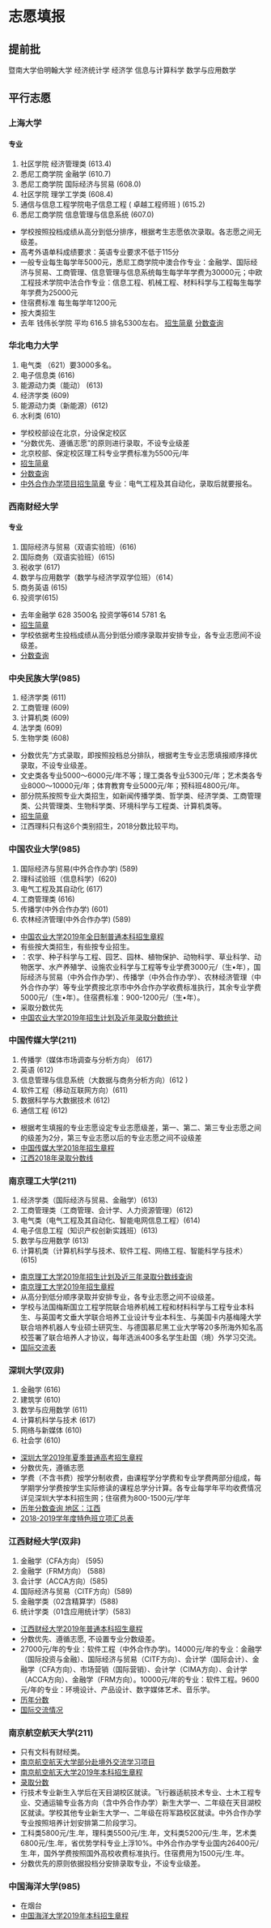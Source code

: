 # 志愿填报


## 提前批
暨南大学伯明翰大学  经济统计学 经济学 信息与计算科学 数学与应用数学


## 平行志愿

### 上海大学  

#### 专业 
1. 社区学院 经济管理类 (613.4) 
2. 悉尼工商学院 金融学 (610.7) 
3. 悉尼工商学院 国际经济与贸易 (608.0) 
4. 社区学院 理学工学类 (608.4) 
5. 通信与信息工程学院电子信息工程 ( 卓越工程师班 ) (615.2)  
6. 悉尼工商学院 信息管理与信息系统 (607.0)

- 学校按照投档成绩从高分到低分排序，根据考生志愿依次录取。各志愿之间无级差。
- 高考外语单科成绩要求：英语专业要求不低于115分
- 一般专业每生每学年5000元，悉尼工商学院中澳合作专业：金融学、国际经济与贸易、工商管理、信息管理与信息系统每生每学年学费为30000元；中欧工程技术学院中法合作专业：信息工程、机械工程、材料科学与工程每生每学年学费为25000元
- 住宿费标准 每生每学年1200元
- 按大类招生
- 去年 钱伟⻓学院 平均 616.5 排名5300左右。
[招生简章](https://gaokao.chsi.com.cn/zsgs/zhangcheng/listVerifedZszc--infoId-2355911506,method-view,schId-221.dhtml)
[分数查询](http://bks.shu.edu.cn/pub/scores.aspx)

### 华北电力大学

1. 电气类 （621）要3000多名。
2. 电子信息类 (616)
3. 能源动力类（能动） (613)
4. 经济学类 (609)
5. 能源动力类（新能源）(612)
6. 水利类 (610)


- 学校校部设在北京，分设保定校区
- “分数优先、遵循志愿”的原则进行录取，不设专业级差
- 北京校部、保定校区理工科专业学费标准为5500元/年
- [招生简章](https://goto.ncepu.edu.cn/bkzn/zszc/index.htm)
- [分数查询](https://goto.ncepu.edu.cn/bkzn/wnfs/b10184928dbf439b93e2f7abb12cd917.htm)
- [中外合作办学项目招生简章](https://iei.ncepu.edu.cn/gjhzxm/gjhzxmzs/zwhzbxxm/135184.htm) 专业：电气工程及其自动化，录取后就要报名。

### 西南财经大学

#### 专业
1. 国际经济与贸易（双语实验班）(616) 
2. 国际商务（双语实验班）(615)
3. 税收学 (617)  
4. 数学与应用数学（数学与经济学双学位班）（614）
5. 商务英语 (615)  
6. 投资学(615)

- 去年金融学 628 3500名 投资学等614 5781 名
- [招生简章](http://zb.swufe.edu.cn/info/1007/1448.htm)
- 学校依据考生投档成绩从高分到低分顺序录取并安排专业，各专业志愿间不设级差。
- [分数查询](http://zb.swufe.edu.cn/cx/resume/resume-list.php?key=&jobcategory=&trade=298&citycategory=15&major=&experience=75&resumetag=&education=65&sex=&photo=&talent=&settr=&page=1)


### 中央民族大学(985)

1. 经济学类 (611)
2. 工商管理 (609)
3. 计算机类 (609)
4. 法学类   (609)
6. 生物学类 (608)

- 分数优先”方式录取，即按照投档总分排队，根据考生专业志愿填报顺序择优录取，不设专业级差。
- 文史类各专业5000～6000元/年不等；理工类各专业5300元/年；艺术类各专业8000～10000元/年；体育教育专业5000元/年；预科班4800元/年。
- 部分院系按照专业大类招生，如新闻传播学类、哲学类、经济学类、工商管理类、公共管理类、生物科学类、环境科学与工程类、计算机类等。
- [招生简章](http://zb.muc.edu.cn/content/zs/bkyk/zyzc.htm)
- 江西理科只有这6个类别招生，2018分数比较平均。


### 中国农业大学(985)

1. 国际经济与贸易(中外合作办学)  (589)
2. 理科试验班（信息科学）(620)
3. 电气工程及其自动化 (617)
4. 工商管理类 (616)
5. 传播学(中外合作办学) (601)
6. 农林经济管理(中外合作办学) (589)

- [中国农业大学2019年全日制普通本科招生章程](http://jwzs.cau.edu.cn/art/2019/6/9/art_30542_625431.html)
- 有些按大类招生，有些按专业招生。
- ：农学、种子科学与工程、园艺、园林、植物保护、动物科学、草业科学、动物医学、水产养殖学、设施农业科学与工程等专业学费3000元/（生•年），国际经济与贸易（中外合作办学）、传播学（中外合作办学）、农林经济管理（中外合作办学）等专业学费按北京市中外合作办学收费标准执行，其余专业学费5000元/（生•年）。住宿费标准：900-1200元/（生•年）。
- 采取分数优先
- [中国农业大学2019年招生计划及近年录取分数统计](http://zb.cau.edu.cn/f/zsjhAndLqfs/%E6%B1%9F%E8%A5%BF)


### 中国传媒大学(211)

1. 传播学（媒体市场调查与分析方向） (617)
2. 英语 (612)
3. 信息管理与信息系统（大数据与商务分析方向）(612 )
4. 软件工程（移动互联网方向）(611)
5. 数据科学与大数据技术 (612)
6. 通信工程 (612)

- 根据考生填报的专业志愿设定专业志愿级差，第一、第二、第三专业志愿之间的级差为2分，第三专业志愿以后的专业志愿之间不设级差
- [中国传媒大学2018年招生章程](http://zhaosheng.cuc.edu.cn/zs/ShowNews.aspx?ID=1992)
- [江西2018年录取分数线](http://zhaosheng.cuc.edu.cn/zs/Inquiry/ScoreDetail.aspx?zslb=%E4%B8%80%E6%89%B9&gksf=%E6%B1%9F%E8%A5%BF&bkkl=%E7%90%86%E5%B7%A5&zsnf=2018%E5%B9%B4#)


### 南京理工大学(211)

1. 经济学类（国际经济与贸易、金融学）(613)
2. 工商管理类（工商管理、会计学、人力资源管理）(612)
3. 电气类（电气工程及其自动化、智能电网信息工程）(614)
4. 电子信息工程（知识产权创新实践班）(613)
5. 数学与应用数学 (613)
6. 计算机类（计算机科学与技术、软件工程、网络工程、智能科学与技术）(615)

- [南京理工大学2019年招生计划及近三年录取分数线查询](http://zsb.njust.edu.cn/lqjh_fsx) 
- [南京理工大学2019年招生章程](http://zsb.njust.edu.cn/detail?id=609)
- 从高分到低分顺序录取并安排专业，各专业志愿之间不设级差。
- 学校与法国梅斯国立工程学院联合培养机械工程和材料科学与工程专业本科生、与英国考文垂大学联合培养工业设计专业本科生、与美国卡内基梅隆大学联合培养机器人专业硕士研究生、与德国慕尼黑工业大学等20多所海外知名高校签署了联合培养人才协议，每年选派400多名学生赴国（境）外学习交流。
- [国际交流表](http://zsb.njust.edu.cn/detail?id=467)



### 深圳大学(双非)

1. 金融学 (616)
2. 建筑学 (610)
3. 数学与应用数学 (611)
4. 计算机科学与技术 (617)
5. 网络与新媒体 (610)
6. 社会学 (610)

- [深圳大学2019年夏季普通高考招生章程](https://zs.szu.edu.cn/detail8d9f.html?id=767&c=00030001)
- 分数优先，遵循志愿
- 学费（不含书费）按学分制收费，由课程学分学费和专业学费两部分组成，每学期学分学费按学生实际修读的课程总学分计算。各专业每学年平均收费情况详见深圳大学本科招生网；住宿费为800-1500元/学年
- [历年分数查询  地区：江西](https://zs.szu.edu.cn/query/history_dtl1c4a.html?p=27)
- [2018-2019学年度特色班立项汇总表](https://jwb.szu.edu.cn/info/1044/1040.htm)

### 江西财经大学(双非)

1. 金融学（CFA方向） (595)
2. 金融学（FRM方向） (588)
3. 会计学（ACCA方向）(585)
4. 国际经济与贸易（CITF方向）(589)
5. 金融学类（02含精算学）(588)
6. 统计学类（01含应用统计学）(583)

- [江西财经大学2019年普通本科招生章程](http://zsjy.jxufe.edu.cn/web/news_detail.html?id=601&sectionID=84)
- 分数优先、遵循志愿, 不设置专业分数级差。
- 27000元/年的专业：软件工程（中外合作办学)。14000元/年的专业：金融学（国际投资与金融）、国际经济与贸易（CITF方向）、会计学（国际会计）、金融学（CFA方向）、市场营销（国际营销）、会计学（CIMA方向）、会计学（ACCA方向）、金融学（FRM方向）。10000元/年的专业：软件工程。9600元/年的专业：环境设计、产品设计、数字媒体艺术、音乐学。
- [历年分数](http://zsjy.jxufe.edu.cn/web/major_score2.html?year=2018&province=%E6%B1%9F%E8%A5%BF&sort=%E6%99%AE%E9%80%9A%E6%96%87%E7%90%86&batchName=%E6%9C%AC%E7%A7%91%E4%B8%80%E6%89%B9)
- [国际交流情况](http://zsjy.jxufe.edu.cn/web/college_detail.html?id=65)









### 南京航空航天大学(211)

- 只有文科有财经类。
- [南京航空航天大学部分赴境外交流学习项目](http://zs.nuaa.edu.cn/2019/0304/c9232a149497/page.htm)
- [南京航空航天大学2019年本科招生章程](http://zs.nuaa.edu.cn/2019/0530/c9155a158918/page.htm)
- [录取分数](http://zs.nuaa.edu.cn/lnlqfs/list.htm)
- 行技术专业新生入学后在天目湖校区就读。飞行器适航技术专业、土木工程专业、交通运输专业各方向（含中外合作办学）新生大学一、二年级在天目湖校区就读。学校其他专业新生大学一、二年级在将军路校区就读。中外合作办学专业按照培养计划安排第二阶段学习。
- 工科类5800元/生.年，理科类5500元/生.年，文科类5200元/生.年，艺术类6800元/生.年，省优势学科专业上浮10%。中外合作办学专业国内26400元/生.年，国外学费按照国外高校收费标准执行。住宿费用为1500元/生.年。
- 分数优先的原则依据投档分安排录取专业，不设专业级差。


### 中国海洋大学(985)

- 在烟台
- [中国海洋大学2019年本科招生章程](http://bkzs.ouc.edu.cn/cf/67/c7205a249703/page.htm)